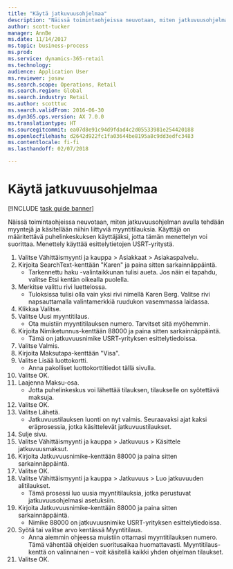 ```yaml
--- 
title: "Käytä jatkuvuusohjelmaa"
description: "Näissä toimintaohjeissa neuvotaan, miten jatkuvuusohjelman avulla tehdään myyntejä ja käsitellään niihin liittyviä myyntitilauksia."
author: scott-tucker
manager: AnnBe
ms.date: 11/14/2017
ms.topic: business-process
ms.prod: 
ms.service: dynamics-365-retail
ms.technology: 
audience: Application User
ms.reviewer: josaw
ms.search.scope: Operations, Retail
ms.search.region: Global
ms.search.industry: Retail
ms.author: scotttuc
ms.search.validFrom: 2016-06-30
ms.dyn365.ops.version: AX 7.0.0
ms.translationtype: HT
ms.sourcegitcommit: ea07d8e91c94d9fdad4c2d05533981e254420188
ms.openlocfilehash: d2642d922fc1fa03644be8195a8c9dd3edfc3483
ms.contentlocale: fi-fi
ms.lasthandoff: 02/07/2018

---
```

# <a name="use-a-continuity-program"></a>Käytä jatkuvuusohjelmaa

[!INCLUDE [task guide banner](../includes/task-guide-banner.md)]

Näissä toimintaohjeissa neuvotaan, miten jatkuvuusohjelman avulla tehdään myyntejä ja käsitellään niihin liittyviä myyntitilauksia. Käyttäjä on määritettävä puhelinkeskuksen käyttäjäksi, jotta tämän menettelyn voi suorittaa. Menettely käyttää esittelytietojen USRT-yritystä.

1. Valitse Vähittäismyynti ja kauppa > Asiakkaat > Asiakaspalvelu.
2. Kirjoita SearchText-kenttään "Karen" ja paina sitten sarkainnäppäintä.
    * Tarkennettu haku -valintaikkunan tulisi aueta. Jos näin ei tapahdu, valitse Etsi kentän oikealla puolella.  
3. Merkitse valittu rivi luettelossa.
    * Tuloksissa tulisi olla vain yksi rivi nimellä Karen Berg. Valitse rivi napsauttamalla valintamerkkiä ruudukon vasemmassa laidassa.  
4. Klikkaa Valitse.
5. Valitse Uusi myyntitilaus.
    * Ota muistiin myyntitilauksen numero. Tarvitset sitä myöhemmin.  
6. Kirjoita Nimiketunnus-kenttään 88000 ja paina sitten sarkainnäppäintä.
    * Tämä on jatkuvuusnimike USRT-yrityksen esittelytiedoissa.  
7. Valitse Valmis.
8. Kirjoita Maksutapa-kenttään "Visa".
9. Valitse Lisää luottokortti.
    * Anna pakolliset luottokorttitiedot tällä sivulla.  
10. Valitse OK.
11. Laajenna Maksu-osa.
    * Jotta puhelinkeskus voi lähettää tilauksen, tilaukselle on syötettävä maksuja.  
12. Valitse OK.
13. Valitse Lähetä.
    * Jatkuvuustilauksen luonti on nyt valmis. Seuraavaksi ajat kaksi eräprosessia, jotka käsittelevät jatkuvuustilaukset.  
14. Sulje sivu.
15. Valitse Vähittäismyynti ja kauppa > Jatkuvuus > Käsittele jatkuvuusmaksut.
16. Kirjoita Jatkuvuusnimike-kenttään 88000 ja paina sitten sarkainnäppäintä.
17. Valitse OK.
18. Valitse Vähittäismyynti ja kauppa > Jatkuvuus > Luo jatkuvuuden alitilaukset.
    * Tämä prosessi luo uusia myyntitilauksia, jotka perustuvat jatkuvuusohjelmasi asetuksiin.  
19. Kirjoita Jatkuvuusnimike-kenttään 88000 ja paina sitten sarkainnäppäintä.
    * Nimike 88000 on jatkuvuusnimike USRT-yrityksen esittelytiedoissa.  
20. Syötä tai valitse arvo kentässä Myyntitilaus.
    * Anna aiemmin ohjeessa muistiin ottamasi myyntitilauksen numero. Tämä vähentää ohjeiden suoritusaikaa huomattavasti. Myyntitilaus-kenttä on valinnainen – voit käsitellä kaikki yhden ohjelman tilaukset.  
21. Valitse OK.


